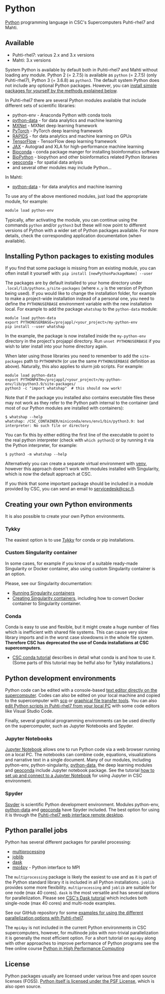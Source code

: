 # Python
[Python](https://www.python.org/) programming language in CSC's Supercomputers
Puhti-rhel7 and Mahti.

## Available

* Puhti-rhel7: various 2.x and 3.x versions
* Mahti: 3.x versions
 
System Python is available by default both in Puhti-rhel7 and Mahti without loading
any module. Python 2 (= 2.7.5) is available as `python` (= 2.7.5) (only Puhti-rhel7), Python
3 (= 3.6.8) as `python3`. The default system Python does not include any optional Python
packages. However, you can [install simple packages for yourself by the methods
explained below](python.md#installing-python-packages-to-existing-modules).

In Puhti-rhel7 there are several Python modules available that include different sets
of scientific libraries:

   * python-env - Anaconda Python with conda tools
   * [python-data](python-data.md) - for data analytics and machine learning
   * [MXNet](mxnet.md) - MXNet deep learning framework
   * [PyTorch](pytorch.md) - PyTorch deep learning framework
   * [RAPIDS](rapids.md) - for data analytics and machine learning on GPUs
   * [TensorFlow](tensorflow.md) - TensorFlow deep learning framework
   * [JAX](jax.md) - Autograd and XLA for high-performance machine learning
   * [Bioconda](bioconda.md) - conda package manger for installing
     bioinformatics software
   * [BioPython](biopython.md) - biopython and other bioinformatics related
     Python libraries
   * [geoconda](geoconda.md) - for spatial data anlysis 
   * and several other modules may include Python...

In Mahti:

   * [python-data](python-data.md) - for data analytics and machine learning

To use any of the above mentioned modules, just load the appropriate module, for
example:

```bash
module load python-env
```

Typically, after activating the module, you can continue using the commands
`python` and/or `python3` but these will now point to different versions of
Python with a wider set of Python packages available. For more details, check
the corresponding application documentation (when available).


## Installing Python packages to existing modules

If you find that some package is missing from an existing module, you can often
install it yourself with: `pip install [newPythonPackageName] --user`

The packages are by default installed to your home directory under
`.local/lib/pythonx.y/site-packages` (where `x.y` is the version of Python being
used). If you would like to change the installation folder, for example to make
a project-wide installation instead of a personal one, you need to define the
`PYTHONUSERBASE` environment variable with the new installation local. For
example to add the package `whatshap` to the `python-data` module:

```
module load python-data
export PYTHONUSERBASE=/projappl/<your_project>/my-python-env
pip install --user whatshap
```

In the example, the package is now installed inside the `my-python-env`
directory in the project's projappl directory. Run `unset PYTHONUSERBASE` if you
wish to later install into your home directory again.

When later using those libraries you need to remember to add the `site-packages`
path to `PYTHONPATH` (or use the same `PYTHONUSERBASE` definition as above).
Naturally, this also applies to slurm job scripts. For example:

```
module load python-data
export PYTHONPATH=/projappl/<your_project>/my-python-env/lib/python3.9/site-packages/
python3 -c "import whatshap"  # this should now work!
```

Note that if the package you installed also contains executable files these may
not work as they refer to the Python path internal to the container (and most of
our Python modules are installed with containers):

```
$ whatshap --help
whatshap: /CSC_CONTAINER/miniconda/envs/env1/bin/python3.9: bad interpreter: No such file or directory
```

You can fix this by either editing the first line of the executable to point to
the real python interpreter (check with `which python3`) or by running it via
the Python interpreter, for example:

```
$ python3 -m whatshap --help
```


Alternatively you can create a separate virtual environment with
[venv](https://docs.python.org/3/library/venv.html), however this approach
doesn't work with modules installed with Singularity, which is now the default
approach at CSC.

If you think that some important package should be included in a module provided
by CSC, you can send an email to <servicedesk@csc.fi>.


## Creating your own Python environments

It is also possible to create your own Python environments. 

### Tykky
The easiest option is to use [Tykky](../computing/containers/tykky.md) for conda or pip installations.

### Custom Singularity container
In some cases, for example if you know of a suitable ready-made Singularity or Docker container, also using custom Singularity container is an option. 

Please, see our Singularity documentation:

   * [Running Singularity containers](../computing/containers/run-existing.md)
   * [Creating Singularity containers](../computing/containers/creating.md),
     including how to convert Docker container to Singularity container.

### Conda
Conda is easy to use and flexible, but it might create a huge number of files which is inefficient with
shared file systems. This can cause very slow library imports and in the worst
case slowdowns in the whole file system. **Therefore CSC has deprecated the use of Conda installations at CSC supercomputers.**

   * [CSC conda tutorial](../support/tutorials/conda.md) describes in detail
     what conda is and how to use it. (Some parts of this tutorial may be helful also for Tykky installations.)


## Python development environments

Python code can be edited with a console-based [text editor directly on the
supercomputer](../support/tutorials/env-guide/text-and-image-processing.md).
Codes can also be edited on your local machine and copied to the supercomputer
with [scp](../data/moving/scp.md) or [graphical file transfer
tools](../data/moving/graphical_transfer.md).
You can also [edit Python scripts in Puhti-rhel7 from your local
PC](../support/tutorials/remote-dev.md) with some code editors like Visual
Studio Code.

Finally, several graphical programming environments can be used directly on the
supercomputer, such as Jupyter Notebooks and Spyder.

### Jupyter Notebooks
[Jupyter Notebook](https://jupyter.org/) allows one to run Python code via a web browser 
running on a local PC. The notebooks can combine code, equations, visualizations and narrative text
in a single document. Many of our modules, including python-env, python-singularity,
[python-data](python-data.md), the deep learning modules and
[geoconda](geoconda.md) include Jupyter notebook package. See the tutorial
[how to set up and connect to a Jupyter Notebook](../support/tutorials/rstudio-or-jupyter-notebooks.md)
for using Jupyter in CSC environment.

### Spyder
[Spyder](https://www.spyder-ide.org/) is scientific Python development
environment. Modules python-env, [python-data](python-data.md) and
[geoconda](geoconda.md) have Spyder included. The best option for using it is
through the [Puhti-rhel7 web interface remote desktop](../computing/webinterface/desktop.md).

## Python parallel jobs
Python has several different packages for parallel processing:

   * [multiprocessing](https://docs.python.org/3/library/multiprocessing.html)
   * [joblib](https://joblib.readthedocs.io/en/latest/)
   * [dask](https://docs.dask.org)
   * [mpi4py](https://mpi4py.readthedocs.io) - Python interface to MPI 

The `multiprocessing` package is likely the easiest to use and as it is part of the 
Python standard library it is included in all Python installations. `joblib` provides 
some more flexibility. `multiprocessing` and `joblib` are suitable for one 
node (max 40 cores). `dask` is the most versatile and has several options for 
parallelization. Please see [CSC's Dask tutorial](../support/tutorials/dask-python.md) 
which includes both single-node (max 40 cores) and multi-node examples. 

See our GitHub repository for some [examples for using the different
parallelization options with
Puhti-rhel7](https://github.com/csc-training/geocomputing/tree/master/python/puhti).

The `mpi4py` is not included in the current Python environments in CSC supercomputers, 
however, for multinode jobs with non-trivial parallelization it is generally the most 
efficient option. For a short tutorial on `mpi4py` along with other approaches to improve
performance of Python programs see the free online course 
[Python in High Performance Computing](https://www.futurelearn.com/courses/python-in-hpc)

## License

Python packages usually are licensed under various free and open source licenses
(FOSS). [Python itself is licensed under the PSF
License](https://docs.python.org/3/license.html), which is also open source.
